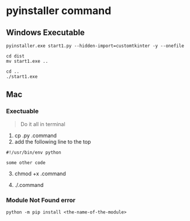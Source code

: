 # pyinstaller  command


## Windows Executable

```
pyinstaller.exe start1.py --hidden-import=customtkinter -y --onefile
```

```
cd dist
mv start1.exe ..

cd ..
./start1.exe
```



## Mac

### Exectuable
> Do it all in  terminal

1. cp <file>.py <file>.command
2. add the following line to the top
```
#!/usr/bin/env python

some other code
```
3. chmod +x <file>.command

4. ./<file>.command

### Module Not Found error

```
python -m pip install <the-name-of-the-module>
```
